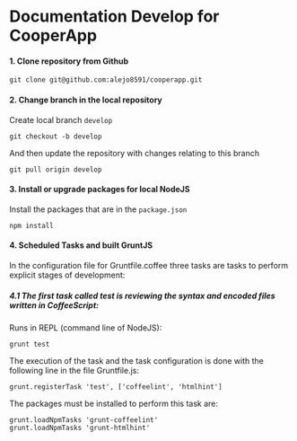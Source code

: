 # Documentation Develop for CooperApp

#### 1. Clone repository from Github

`git clone git@github.com:alejo8591/cooperapp.git`


#### 2. Change branch in the local repository

Create local branch `develop`

`git checkout -b develop`

And then update the repository with changes relating to this branch

`git pull origin develop`


#### 3. Install or upgrade packages for local NodeJS

Install the packages that are in the `package.json`

`npm install`


#### 4. Scheduled Tasks and built GruntJS

In the configuration file for Gruntfile.coffee three tasks are tasks to perform explicit stages of development:

##### 4.1 The first task called test is reviewing the syntax and encoded files written in CoffeeScript:

Runs in REPL (command line of NodeJS):

`grunt test`

The execution of the task and the task configuration is done with the following line in the file Gruntfile.js:

```coffee-script
grunt.registerTask 'test', ['coffeelint', 'htmlhint']
```

The packages must be installed to perform this task are:

``` coffee-script
grunt.loadNpmTasks 'grunt-coffeelint'
grunt.loadNpmTasks 'grunt-htmlhint'
```
